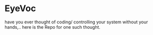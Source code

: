 # EyeVoc
have you ever thought of coding/ controlling your system without your hands,.. here is the Repo for one such thought.
